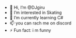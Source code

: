 - 👋 Hi, I’m @DJgiru
- 👀 I’m interested in Skating
- 🌱 I’m currently learning C#
- 📫 you can rach me on discord
- ⚡ Fun fact: i m funny

<!---
DJgiru/DJgiru is a ✨ special ✨ repository because its `README.md` (this file) appears on your GitHub profile.
You can click the Preview link to take a look at your changes.
--->
